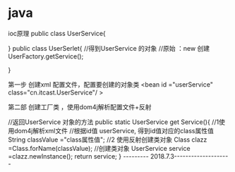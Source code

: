 # java
ioc原理 
public class UserService{

}
public class UserSerlet{
  //得到UserService 的对象
  //原始 ：new 创建
  UserFactory.getService();
  
  }
  
  第一步 创建xml 配置文件，配置要创建的对象类
 <bean id ="userService" class="cn.itcast.UserService"/ >
 
 第二部 创建工厂类 ，使用dom4j解析配置文件+反射 
 
 //返回UserService 对象的方法 
 public static UserService get Service(){
   //1使用dom4j解析xml文件
   //根据id值 userService, 得到id值对应的class属性值
   String classValue ="class属性值";
   //2 使用反射创建类对象
   Class clazz =Class.forName(classValue);
   //创建类对象
   UserService service =clazz.newInstance();
   return service;
 }
--------- 2018.7.3--------------------
